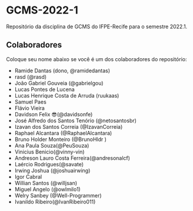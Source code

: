 # GCMS-2022-1
Repositório da disciplina de GCMS do IFPE-Recife para o semestre 2022.1.

## Colaboradores
Coloque seu nome abaixo se você é um dos colaboradores do repositório:
* Ramide Dantas (dono, @ramidedantas)
* rasd (@rasd)
* João Gabriel Gouveia (@gabrielgou)
* Lucas Pontes de Lucena
* Lucas Henrique Costa de Arruda (ruukaas)
* Samuel Paes
* Flávio Vieira
* Davidson Felix 😎(@davidsonfe)
* José Alfredo dos Santos Tenório (@netosantosbr)
* Izavan dos Santos Correia (@IzavanCorreia)
* Raphael Alcantara (@RaphaelAlcantara)
* Bruno Holder Monteiro (@BrunoHldr )
* Ana Paula Souza(@PeuSouza)
* Vinicius Benicio(@vinny-vin)
* Andreson Lauro Costa Ferreira(@andresonalcf)
* Laércio Rodrigues(@savate)
* Irwing Joshua (@joshuairwing)
* Igor Cabral
* Willian Santos (@willjsan)
* Miguel Angelo (@owlmilo1)
* Welry Sanbey (@Well-Programmer)
* Ivanildo Ribeiro(@IvanRibeiro011)
